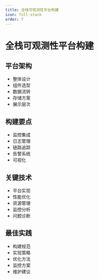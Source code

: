 ```yaml
---
title: 全栈可观测性平台构建
icon: full-stack
order: 7
---
```


# 全栈可观测性平台构建

## 平台架构
- 整体设计
- 组件选型
- 数据流转
- 存储方案
- 展示层次

## 构建要点
- 监控集成
- 日志管理
- 链路追踪
- 告警系统
- 可视化

## 关键技术
- 平台实现
- 性能优化
- 资源管理
- 监控分析
- 问题诊断

## 最佳实践
- 构建规范
- 实现策略
- 优化方法
- 监控方案
- 维护建议
